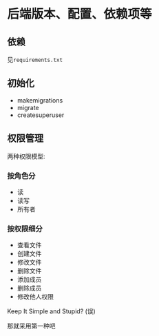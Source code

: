# 后端版本、配置、依赖项等

## 依赖
见`requirements.txt`

## 初始化

- makemigrations
- migrate
- createsuperuser

## 权限管理

两种权限模型:

### 按角色分

- 读
- 读写
- 所有者

### 按权限细分

- 查看文件
- 创建文件
- 修改文件
- 删除文件
- 添加成员
- 删除成员
- 修改他人权限

Keep It Simple and Stupid? (误)

那就采用第一种吧